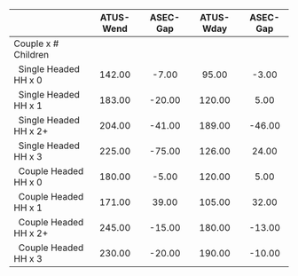 
|                      |    ATUS-Wend |     ASEC-Gap |    ATUS-Wday |     ASEC-Gap |
| -------------------- | :----------: | :----------: | :----------: | :----------: |
| Couple x # Children  |              |              |              |              |
| &nbsp;&nbsp;Single Headed HH x 0 |       142.00 |        -7.00 |        95.00 |        -3.00 |
| &nbsp;&nbsp;Single Headed HH x 1 |       183.00 |       -20.00 |       120.00 |         5.00 |
| &nbsp;&nbsp;Single Headed HH x 2+ |       204.00 |       -41.00 |       189.00 |       -46.00 |
| &nbsp;&nbsp;Single Headed HH x 3 |       225.00 |       -75.00 |       126.00 |        24.00 |
| &nbsp;&nbsp;Couple Headed HH x 0 |       180.00 |        -5.00 |       120.00 |         5.00 |
| &nbsp;&nbsp;Couple Headed HH x 1 |       171.00 |        39.00 |       105.00 |        32.00 |
| &nbsp;&nbsp;Couple Headed HH x 2+ |       245.00 |       -15.00 |       180.00 |       -13.00 |
| &nbsp;&nbsp;Couple Headed HH x 3 |       230.00 |       -20.00 |       190.00 |       -10.00 |

